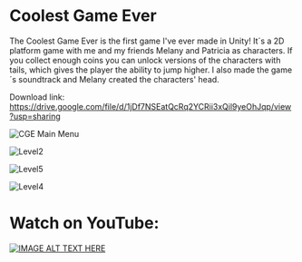 # Coolest Game Ever
The Coolest Game Ever is the first game I've ever made in Unity!
It´s a 2D platform game with me and my friends Melany and Patricia as characters. If you collect enough coins you can unlock versions of the characters with tails, which gives the player the ability to jump higher.
I also made the game´s soundtrack and Melany created the characters' head.

Download link: https://drive.google.com/file/d/1jDf7NSEatQcRq2YCRii3xQil9yeOhJqp/view?usp=sharing

![CGE Main Menu](https://user-images.githubusercontent.com/68404372/160007978-fb33b741-1df4-41da-b0a4-5de3ef81d6f3.png)

![Level2](https://user-images.githubusercontent.com/68404372/160007885-4323ec7c-d79b-4d57-9185-a1a24d8e600c.png)

![Level5](https://user-images.githubusercontent.com/68404372/160007891-e66427f7-9622-4200-93f2-67c5db8e1e09.png)

![Level4](https://user-images.githubusercontent.com/68404372/160007892-5bdb3847-1bd1-4b71-be7c-ac2c039eb738.png)


# Watch on YouTube:
[![IMAGE ALT TEXT HERE](https://img.youtube.com/vi/TT7iM8P7GTA/0.jpg)](https://www.youtube.com/watch?v=TT7iM8P7GTA)

